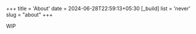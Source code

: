 +++
title = 'About'
date = 2024-06-28T22:59:13+05:30
[_build]
  list = 'never'
slug = "about"
+++

WIP